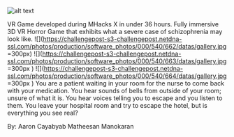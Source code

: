 ![alt text](https://challengepost-s3-challengepost.netdna-ssl.com/photos/production/software_photos/000/540/563/datas/gallery.jpg)
 
 VR Game developed during MHacks X in under 36 hours.
 Fully immersive 3D VR Horror Game that exhibits what a severe case of schizophrenia may look like.
![](https://challengepost-s3-challengepost.netdna-ssl.com/photos/production/software_photos/000/540/662/datas/gallery.jpg =300px)
![](https://challengepost-s3-challengepost.netdna-ssl.com/photos/production/software_photos/000/540/663/datas/gallery.jpg =300px )
![](https://challengepost-s3-challengepost.netdna-ssl.com/photos/production/software_photos/000/540/664/datas/gallery.jpg =300px )
 You are a patient waiting in your room for the nurse to come back with your medication. You hear sounds of bells from outside of your      room; unsure of what it is. You hear voices telling you to escape and you listen to them. You leave your hospital room and try to escape the hotel, but is everything you see real?
 
 By:
 Aaron Cayabyab
 Matheesan Manokaran
 

